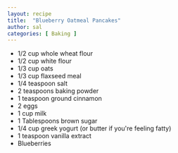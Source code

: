 ```yaml
---
layout: recipe
title:  "Blueberry Oatmeal Pancakes"
author: sal
categories: [ Baking ]
---
```

- 1/2 cup whole wheat flour
- 1/2 cup white flour
- 1/3 cup oats
- 1/3 cup flaxseed meal
- 1/4 teaspoon salt
- 2 teaspoons baking powder
- 1 teaspoon ground cinnamon
- 2 eggs
- 1 cup milk
- 1 Tablespoons brown sugar
- 1/4 cup greek yogurt \(or butter if you're feeling fatty\)
- 1 teaspoon vanilla extract
- Blueberries
